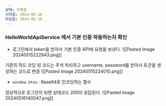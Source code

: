 ```yaml
---
상태: 진행중
시작일: 2024-05-16
마감일: 2024-05-16
---
```

### HelloWorldApiService 에서 기본 인증 작동하는지 확인
- 로그인에서 token을 받아서 기본 인증 API에 요청을 보낸다.
![[Pasted image 20240515222843.png]]

기존의 하드 코딩 된 코드는 주석 처리하고 username, password를 받아서 토큰을 생성하는 코드로 변경
![[Pasted image 20240515224010.png]]
- `window.btoa` :  Base64로 인코딩하는 함수

정상적으로 로그인이 되면 상태코드 200이 응답된다.
![[Pasted image 20240516140047.png]]

